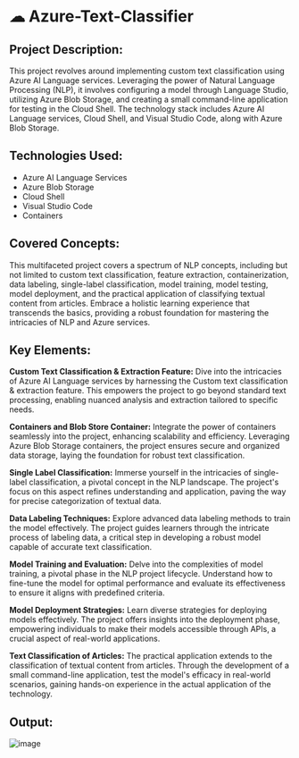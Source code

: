 # ☁ Azure-Text-Classifier 

## Project Description:

This project revolves around implementing custom text classification using Azure AI Language services. Leveraging the power of Natural Language Processing (NLP), it involves configuring a model through Language Studio, utilizing Azure Blob Storage, and creating a small command-line application for testing in the Cloud Shell. The technology stack includes Azure AI Language services, Cloud Shell, and Visual Studio Code, along with Azure Blob Storage.

## Technologies Used:

- Azure AI Language Services
- Azure Blob Storage
- Cloud Shell
- Visual Studio Code
- Containers

## Covered Concepts:

This multifaceted project covers a spectrum of NLP concepts, including but not limited to custom text classification, feature extraction, containerization, data labeling, single-label classification, model training, model testing, model deployment, and the practical application of classifying textual content from articles. Embrace a holistic learning experience that transcends the basics, providing a robust foundation for mastering the intricacies of NLP and Azure services.

## Key Elements:

**Custom Text Classification & Extraction Feature:**
Dive into the intricacies of Azure AI Language services by harnessing the Custom text classification & extraction feature. This empowers the project to go beyond standard text processing, enabling nuanced analysis and extraction tailored to specific needs.

**Containers and Blob Store Container:**
Integrate the power of containers seamlessly into the project, enhancing scalability and efficiency. Leveraging Azure Blob Storage containers, the project ensures secure and organized data storage, laying the foundation for robust text classification.

**Single Label Classification:**
Immerse yourself in the intricacies of single-label classification, a pivotal concept in the NLP landscape. The project's focus on this aspect refines understanding and application, paving the way for precise categorization of textual data.

**Data Labeling Techniques:**
Explore advanced data labeling methods to train the model effectively. The project guides learners through the intricate process of labeling data, a critical step in developing a robust model capable of accurate text classification.

**Model Training and Evaluation:**
Delve into the complexities of model training, a pivotal phase in the NLP project lifecycle. Understand how to fine-tune the model for optimal performance and evaluate its effectiveness to ensure it aligns with predefined criteria.

**Model Deployment Strategies:**
Learn diverse strategies for deploying models effectively. The project offers insights into the deployment phase, empowering individuals to make their models accessible through APIs, a crucial aspect of real-world applications.

**Text Classification of Articles:**
The practical application extends to the classification of textual content from articles. Through the development of a small command-line application, test the model's efficacy in real-world scenarios, gaining hands-on experience in the actual application of the technology.

## Output:
![image](https://github.com/KiranAminPanjwani/AzureTextClassifier/assets/90326051/4f1cc1ed-ffec-406f-a6eb-073581616f6a)

